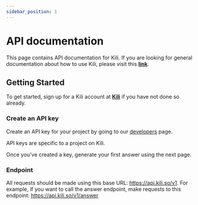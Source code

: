 ```yaml
---
sidebar_position: 1
---
```


# API documentation

This page contains API documentation for Kili. If you are looking for general documentation about how to use Kili, please visit this **[link](https://gregarious-soul-c50.notion.site/Kili-Help-Centre-0be794a6c292491d8375552ff073767e?pvs=4)**.

## Getting Started

To get started, sign up for a Kili account at **[Kili](https://kili.so)** if you have not done so already.

### Create an API key

Create an API key for your project by going to our [developers](https://kili.so/developers) page.

API keys are specific to a project on Kili.

Once you've created a key, generate your first answer using the next page.

### Endpoint

All requests should be made using this base URL: https://api.kili.so/v1. For example, if you want to call the answer endpoint, make requests to this endpoint: https://api.kili.so/v1/answer
